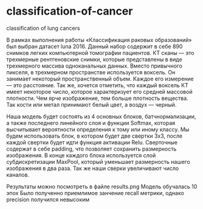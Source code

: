 # classification-of-cancer
classification of lung cancers

В рамках выполнения работы «Классификация раковых образований» был выбран датасет luna 2016. Данный набор содержит в себе 890 снимков легких компьютерной томографии пациентов. КТ сканы — это трехмерные рентгеновские снимки, которые представлены в виде трехмерного массива одноканальных данных. Вместо привычного пикселя, в трехмерном пространстве используется воксель. Он занимает некоторый пространственный объем. Каждое его измерение — это расстояние. Так же, хочется отметить, что каждый воксель КТ имеет некоторое число, которое характеризует его средней массовой плотности. Чем ярче изображение, тем больше плотность вещества. Так кости или метал принимают белый цвет, а воздух — черный.

Наша модель будет состоять из 4 основных блоков, батчнормализации, а также последнего линейного слоя и функции Softmax, которая высчитывает вероятности  определения к тому или иному классу.
Мы будем использовать блок, в котором будет две свертки 3x3, после каждой свертки будет идти функция активации Relu. Сверточные содержат в себе padding, что позволяет сохранить размерность изображения. В конце каждого блока используется слой субдискретизации MaxPool, который уменьшает размерность нашего изображения в два раза. Так же наши сверки увеличивают число каналов. 

Результаты можно посмотреть в файле results.png
Модель обучалась 10 эпох
Было полученно приемлимое занчение recall метрики, однако precision получился невысоким
